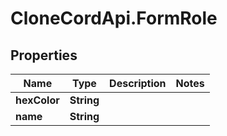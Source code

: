 # CloneCordApi.FormRole

## Properties

Name | Type | Description | Notes
------------ | ------------- | ------------- | -------------
**hexColor** | **String** |  | 
**name** | **String** |  | 


